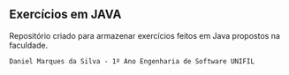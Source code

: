 ## Exercícios em JAVA

Repositório criado para armazenar exercícios feitos em Java propostos na faculdade.

`Daniel Marques da Silva - 1º Ano Engenharia de Software UNIFIL`
